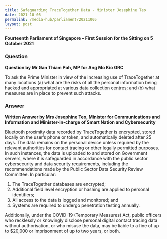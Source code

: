 ```yaml
---
title: Safeguarding TraceTogether Data - Minister Josephine Teo
date: 2021-10-05
permalink: /media-hub/parliament/20211005
layout: post
---
```

**Fourteenth Parliament of Singapore – First Session for the Sitting on 5 October 2021**

### Question

**Question by Mr Gan Thiam Poh, MP for Ang Mo Kio GRC**

To ask the Prime Minister in view of the increasing use of TraceTogether at many locations (a) what are the risks of all the personal information being hacked and appropriated at various data collection centres; and (b) what measures are in place to prevent such attacks.

### Answer


**Written Answer by Mrs Josephine Teo, Minister for Communications and Information and Minister-in-charge of Smart Nation and Cybersecurity**

Bluetooth proximity data recorded by TraceTogether is encrypted, stored locally on the user’s phone or token, and automatically deleted after 25 days. The data remains on the personal device unless required by the relevant authorities for contact tracing or other legally permitted purposes. In such instances, the data is uploaded to and stored on Government servers, where it is safeguarded in accordance with the public sector cybersecurity and data security requirements, including the recommendations made by the Public Sector Data Security Review Committee. In particular:

1. The TraceTogether databases are encrypted;
2. Additional field level encryption or hashing are applied to personal identifiers;
3. All access to the data is logged and monitored; and
4. Systems are required to undergo penetration testing annually. 

Additionally, under the COVID-19 (Temporary Measures) Act, public officers who recklessly or knowingly disclose personal digital contact tracing data without authorisation, or who misuse the data, may be liable to a fine of up to $20,000 or imprisonment of up to two years, or both.